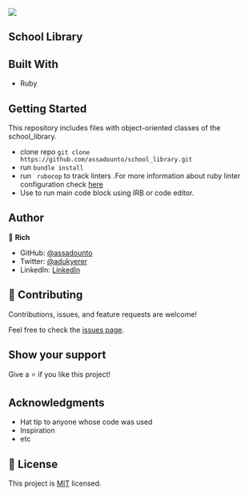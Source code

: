 ![](https://img.shields.io/badge/Microverse-blueviolet)

## School Library


## Built With

- Ruby

## Getting Started

This repository includes files with object-oriented classes of the school_library.

- clone repo ```git clone https://github.com/assadounto/school_library.git```
- run ```bundle install```
- run ``` rubocop``` to track linters .For more information about ruby linter configuration check [here](https://github.com/microverseinc/linters-config/tree/master/ruby)
- Use [](./decode_morse.rb) to run main code block using IRB or code editor.
 

## Author

👤 **Rich**

- GitHub: [@assadounto](https://github.com/assadounto)
- Twitter: [@adukyerer](https://twitter.com/adukyerer)
- LinkedIn: [LinkedIn](https://linkedin.com/in/adu-kyere)


## 🤝 Contributing

Contributions, issues, and feature requests are welcome!

Feel free to check the [issues page](../../issues/).

## Show your support

Give a ⭐️ if you like this project!

## Acknowledgments

- Hat tip to anyone whose code was used
- Inspiration
- etc

## 📝 License

This project is [MIT](./LICENSE) licensed.

